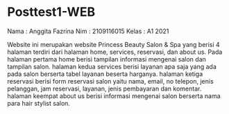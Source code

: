 # Posttest1-WEB
Nama  : Anggita Fazrina
Nim   : 2109116015
Kelas : A1 2021

Website ini merupakan website Princess Beauty Salon & Spa yang berisi 4 halaman terdiri dari halaman home, services, reservasi, dan about us.
Pada halaman pertama home berisi tampilan informasi mengenai salon dan tampilan salon.
halaman kedua services berisi layanan apa saja yang ada pada salon berserta tabel layanan beserta harganya.
halaman ketiga reservasi berisi form reservasi salon yaitu nama, email, no telepon, jenis pelanggan, jam reservasi, layanan, jenis pembayaran dan komentar.
halaman keempat about us berisi informasi mengenai salon berserta nama para hair stylist salon.
